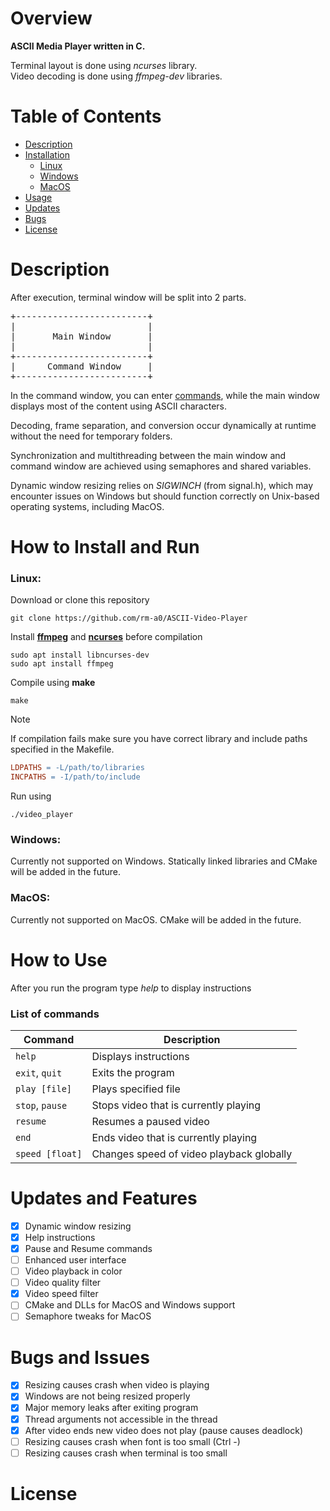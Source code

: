 # Overview
__ASCII Media Player written in C.__

Terminal layout is done using _ncurses_ library. \
Video decoding is done using _ffmpeg-dev_ libraries.

# Table of Contents
- [Description](#description)
- [Installation](#how-to-install-and-run)
    - [Linux](#linux)
    - [Windows](#windows)
    - [MacOS](#macos)
- [Usage](#how-to-use)
- [Updates](#updates-and-features)
- [Bugs](#bugs-and-issues)
- [License](#license)

# Description

After execution, terminal window will be split into 2 parts.
<pre>
+-------------------------+
|                         |
|       Main Window       |
|                         |
+-------------------------+
|      Command Window     |
+-------------------------+
</pre>
In the command window, you can enter [commands](#list-of-commands), while the main window displays most of the content using ASCII characters.

Decoding, frame separation, and conversion occur dynamically at runtime without the need for temporary folders.

Synchronization and multithreading between the main window and command window are achieved using semaphores and shared variables.

Dynamic window resizing relies on _SIGWINCH_ (from signal.h), which may encounter issues on Windows but should function correctly on Unix-based operating systems, including MacOS.
# How to Install and Run
### Linux:
Download or clone this repository 
```
git clone https://github.com/rm-a0/ASCII-Video-Player
```
Install [__ffmpeg__](https://github.com/FFmpeg/FFmpeg) and [__ncurses__](https://github.com/mirror/ncurses) before compilation
```
sudo apt install libncurses-dev
sudo apt install ffmpeg
```
Compile using __make__
```
make
```
> [!NOTE]
> If compilation fails make sure you have correct library and include paths specified in the Makefile.
> ```makefile
> LDPATHS = -L/path/to/libraries
> INCPATHS = -I/path/to/include
> ```
Run using
```
./video_player
```
### Windows:
Currently not supported on Windows.
Statically linked libraries and CMake will be added in the future.
### MacOS:
Currently not supported on MacOS.
CMake will be added in the future.

# How to Use
After you run the program type _help_ to display instructions

### List of commands
| Command             | Description                                 |
|---------------------|---------------------------------------------|
| `help`              | Displays instructions                       |
| `exit`, `quit`      | Exits the program                           |
| `play [file]`       | Plays specified file                        |
| `stop`, `pause`     | Stops video that is currently playing       |
| `resume`            | Resumes a paused video                      |
| `end`               | Ends video that is currently playing        |
| `speed [float]`     | Changes speed of video playback globally    |

# Updates and Features
- [x]  Dynamic window resizing
- [x]  Help instructions
- [x]  Pause and Resume commands
- [ ]  Enhanced user interface
- [ ]  Video playback in color
- [ ]  Video quality filter
- [x]  Video speed filter
- [ ]  CMake and DLLs for MacOS and Windows support
- [ ]  Semaphore tweaks for MacOS

# Bugs and Issues
- [x]  Resizing causes crash when video is playing
- [x]  Windows are not being resized properly
- [x]  Major memory leaks after exiting program
- [x]  Thread arguments not accessible in the thread
- [x]  After video ends new video does not play (pause causes deadlock)
- [ ]  Resizing causes crash when font is too small (Ctrl -)
- [ ]  Resizing causes crash when terminal is too small

# License